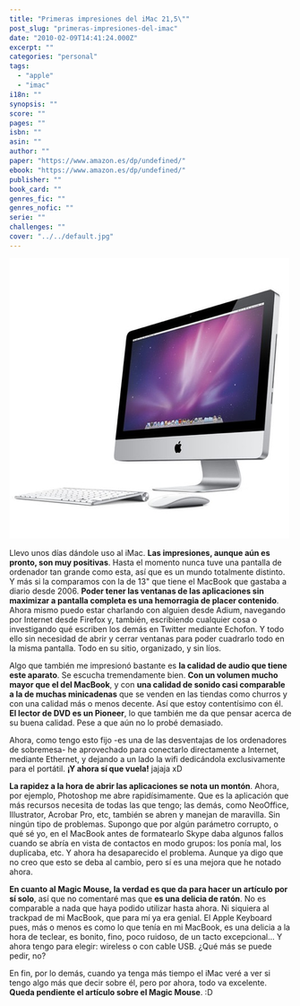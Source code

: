 ```yaml
---
title: "Primeras impresiones del iMac 21,5\""
post_slug: "primeras-impresiones-del-imac"
date: "2010-02-09T14:41:24.000Z"
excerpt: ""
categories: "personal"
tags: 
  - "apple"
  - "imac"
i18n: ""
synopsis: ""
score: ""
pages: ""
isbn: ""
asin: ""
author: ""
paper: "https://www.amazon.es/dp/undefined/"
ebook: "https://www.amazon.es/dp/undefined/"
publisher: ""
book_card: ""
genres_fic: ""
genres_nofic: ""
serie: ""
challenges: ""
cover: "../../default.jpg"
---
```


![](images/iMac.jpg "iMac")

Llevo unos días dándole uso al iMac. **Las impresiones, aunque aún es pronto, son muy positivas**. Hasta el momento nunca tuve una pantalla de ordenador tan grande como esta, así que es un mundo totalmente distinto. Y más si la comparamos con la de 13" que tiene el MacBook que gastaba a diario desde 2006. **Poder tener las ventanas de las aplicaciones sin maximizar a pantalla completa es una hemorragia de placer contenido**. Ahora mismo puedo estar charlando con alguien desde Adium, navegando por Internet desde Firefox y, también, escribiendo cualquier cosa o investigando qué escriben los demás en Twitter mediante Echofon. Y todo ello sin necesidad de abrir y cerrar ventanas para poder cuadrarlo todo en la misma pantalla. Todo en su sitio, organizado, y sin líos.

Algo que también me impresionó bastante es **la calidad de audio que tiene este aparato**. Se escucha tremendamente bien. **Con un volumen mucho mayor que el del MacBook**, y con **una calidad de sonido casi comparable a la de muchas minicadenas** que se venden en las tiendas como churros y con una calidad más o menos decente. Así que estoy contentísimo con él. **El lector de DVD es un Pioneer**, lo que también me da que pensar acerca de su buena calidad. Pese a que aún no lo probé demasiado.

Ahora, como tengo esto fijo -es una de las desventajas de los ordenadores de sobremesa- he aprovechado para conectarlo directamente a Internet, mediante Ethernet, y dejando a un lado la wifi dedicándola exclusivamente para el portátil. **¡Y ahora sí que vuela!** jajaja xD

**La rapidez a la hora de abrir las aplicaciones se nota un montón**. Ahora, por ejemplo, Photoshop me abre rapidísimamente. Que es la aplicación que más recursos necesita de todas las que tengo; las demás, como NeoOffice, Illustrator, Acrobar Pro, etc, también se abren y manejan de maravilla. Sin ningún tipo de problemas. Supongo que por algún parámetro corrupto, o qué sé yo, en el MacBook antes de formatearlo Skype daba algunos fallos cuando se abría en vista de contactos en modo grupos: los ponía mal, los duplicaba, etc. Y ahora ha desaparecido el problema. Aunque ya digo que no creo que esto se deba al cambio, pero sí es una mejora que he notado ahora.

**En cuanto al Magic Mouse, la verdad es que da para hacer un artículo por sí solo**, así que no comentaré mas que **es una delicia de ratón**. No es comparable a nada que haya podido utilizar hasta ahora. Ni siquiera al trackpad de mi MacBook, que para mí ya era genial. El Apple Keyboard pues, más o menos es como lo que tenía en mi MacBook, es una delicia a la hora de teclear, es bonito, fino, poco ruidoso, de un tacto excepcional... Y ahora tengo para elegir: wireless o con cable USB. ¿Qué más se puede pedir, no?

En fin, por lo demás, cuando ya tenga más tiempo el iMac veré a ver si tengo algo más que decir sobre él, pero por ahora, todo va excelente. **Queda pendiente el artículo sobre el Magic Mouse**. :D
